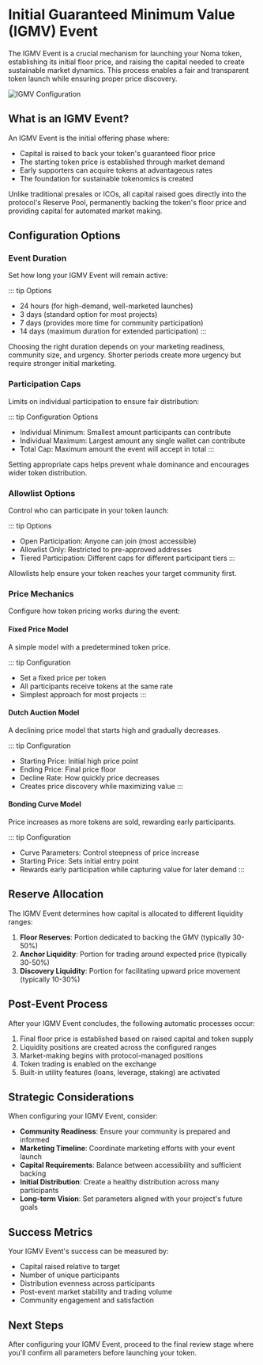 # Initial Guaranteed Minimum Value (IGMV) Event

The IGMV Event is a crucial mechanism for launching your Noma token, establishing its initial floor price, and raising the capital needed to create sustainable market dynamics. This process enables a fair and transparent token launch while ensuring proper price discovery.

![IGMV Configuration](/assets/icon2.png)

## What is an IGMV Event?

An IGMV Event is the initial offering phase where:

- Capital is raised to back your token's guaranteed floor price
- The starting token price is established through market demand
- Early supporters can acquire tokens at advantageous rates
- The foundation for sustainable tokenomics is created

Unlike traditional presales or ICOs, all capital raised goes directly into the protocol's Reserve Pool, permanently backing the token's floor price and providing capital for automated market making.

## Configuration Options

### Event Duration

Set how long your IGMV Event will remain active:

::: tip Options
- 24 hours (for high-demand, well-marketed launches)
- 3 days (standard option for most projects)
- 7 days (provides more time for community participation)
- 14 days (maximum duration for extended participation)
:::

Choosing the right duration depends on your marketing readiness, community size, and urgency. Shorter periods create more urgency but require stronger initial marketing.

### Participation Caps

Limits on individual participation to ensure fair distribution:

::: tip Configuration Options
- Individual Minimum: Smallest amount participants can contribute
- Individual Maximum: Largest amount any single wallet can contribute
- Total Cap: Maximum amount the event will accept in total
:::

Setting appropriate caps helps prevent whale dominance and encourages wider token distribution.

### Allowlist Options

Control who can participate in your token launch:

::: tip Options
- Open Participation: Anyone can join (most accessible)
- Allowlist Only: Restricted to pre-approved addresses 
- Tiered Participation: Different caps for different participant tiers
:::

Allowlists help ensure your token reaches your target community first.

### Price Mechanics

Configure how token pricing works during the event:

#### Fixed Price Model

A simple model with a predetermined token price.

::: tip Configuration
- Set a fixed price per token
- All participants receive tokens at the same rate
- Simplest approach for most projects
:::

#### Dutch Auction Model

A declining price model that starts high and gradually decreases.

::: tip Configuration
- Starting Price: Initial high price point
- Ending Price: Final price floor
- Decline Rate: How quickly price decreases
- Creates price discovery while maximizing value
:::

#### Bonding Curve Model

Price increases as more tokens are sold, rewarding early participants.

::: tip Configuration
- Curve Parameters: Control steepness of price increase
- Starting Price: Sets initial entry point
- Rewards early participation while capturing value for later demand
:::

## Reserve Allocation

The IGMV Event determines how capital is allocated to different liquidity ranges:

1. **Floor Reserves**: Portion dedicated to backing the GMV (typically 30-50%)
2. **Anchor Liquidity**: Portion for trading around expected price (typically 30-50%)
3. **Discovery Liquidity**: Portion for facilitating upward price movement (typically 10-30%)

## Post-Event Process

After your IGMV Event concludes, the following automatic processes occur:

1. Final floor price is established based on raised capital and token supply
2. Liquidity positions are created across the configured ranges
3. Market-making begins with protocol-managed positions
4. Token trading is enabled on the exchange
5. Built-in utility features (loans, leverage, staking) are activated

## Strategic Considerations

When configuring your IGMV Event, consider:

- **Community Readiness**: Ensure your community is prepared and informed
- **Marketing Timeline**: Coordinate marketing efforts with your event launch
- **Capital Requirements**: Balance between accessibility and sufficient backing
- **Initial Distribution**: Create a healthy distribution across many participants
- **Long-term Vision**: Set parameters aligned with your project's future goals

## Success Metrics

Your IGMV Event's success can be measured by:

- Capital raised relative to target
- Number of unique participants
- Distribution evenness across participants
- Post-event market stability and trading volume
- Community engagement and satisfaction

## Next Steps

After configuring your IGMV Event, proceed to the final review stage where you'll confirm all parameters before launching your token.